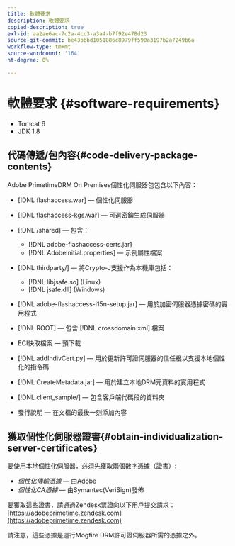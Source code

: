 ```yaml
---
title: 軟體要求
description: 軟體要求
copied-description: true
exl-id: aa2ae6ac-7c2a-4cc3-a3a4-b7f92e478d23
source-git-commit: be43bbbd1051886c8979ff590a3197b2a7249b6a
workflow-type: tm+mt
source-wordcount: '164'
ht-degree: 0%

---
```


# 軟體要求 {#software-requirements}

* Tomcat 6
* JDK 1.8

## 代碼傳遞/包內容{#code-delivery-package-contents}

Adobe PrimetimeDRM On Premises個性化伺服器包包含以下內容：

* [!DNL flashaccess.war]  — 個性化伺服器
* [!DNL flashaccess-kgs.war]  — 可選密鑰生成伺服器
* [!DNL /shared]  — 包含：

   * [!DNL adobe-flashaccess-certs.jar]
   * [!DNL AdobeInitial.properties]  — 示例屬性檔案

* [!DNL thirdparty/]  — 將Crypto-J支援作為本機庫包括：

   * [!DNL libjsafe.so] (Linux)
   * [!DNL jsafe.dll] (Windows)

* [!DNL adobe-flashaccess-i15n-setup.jar]  — 用於加密伺服器憑據密碼的實用程式
* [!DNL ROOT]  — 包含 [!DNL crossdomain.xml] 檔案

* ECI快取檔案 — 預下載
* [!DNL addIndivCert.py]  — 用於更新許可證伺服器的信任根以支援本地個性化的指令碼
* [!DNL CreateMetadata.jar]  — 用於建立本地DRM元資料的實用程式
* [!DNL client_sample/]  — 包含客戶端代碼段的資料夾
* 發行說明 — 在文檔的最後一刻添加內容

## 獲取個性化伺服器證書{#obtain-individualization-server-certificates}

要使用本地個性化伺服器，必須先獲取兩個數字憑據（證書）:

* *個性化傳輸憑據*  — 由Adobe
* *個性化CA憑據*  — 由Symantec(VeriSign)發佈

要獲取這些證書，請通過Zendesk票證向以下用戶提交請求： [https://adobeprimetime.zendesk.com](https://adobeprimetime.zendesk.com)

請注意，這些憑據是運行Mogfire DRM許可證伺服器所需的憑據之外。
